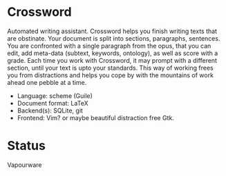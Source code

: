 Crossword
=========

Automated writing assistant. Crossword helps you finish writing texts that are obstinate. Your document is split into sections, paragraphs, sentences. You are confronted with a single paragraph from the opus, that you can edit, add meta-data (subtext, keywords, ontology), as well as score with a grade. Each time you work with Crossword, it may prompt with a different section, until your text is upto your standards. This way of working frees you from distractions and helps you cope by with the mountains of work ahead one pebble at a time.

- Language: scheme (Guile)
- Document format: LaTeX
- Backend(s): SQLite, git
- Frontend: Vim? or maybe beautiful distraction free Gtk.

Status
======

Vapourware
